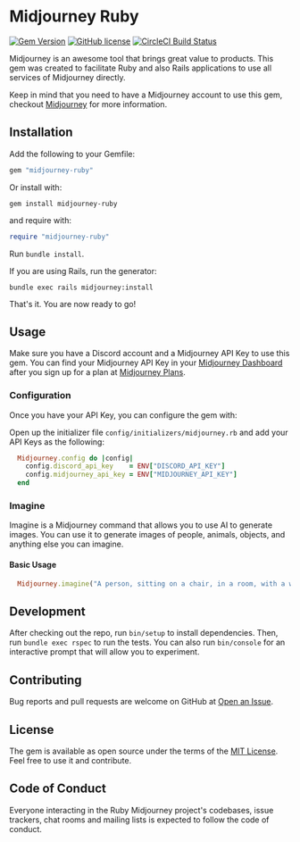 # Midjourney Ruby

[![Gem Version](https://badge.fury.io/rb/midjourney-ruby.svg)](https://badge.fury.io/rb/midjourney-ruby)
[![GitHub license](https://img.shields.io/badge/license-MIT-blue.svg)](https://github.com/leom806/midjourney-ruby/blob/main/LICENSE.txt)
[![CircleCI Build Status](https://circleci.com/gh/leom806/midjourney-ruby.svg?style=shield)](https://circleci.com/gh/leom806/midjourney-ruby)

Midjourney is an awesome tool that brings great value to products.
This gem was created to facilitate Ruby and also Rails applications to use all services of Midjourney directly.

Keep in mind that you need to have a Midjourney account to use this gem, checkout [Midjourney](https://www.midjourney.com) for more information.

## Installation

Add the following to your Gemfile:

```ruby
gem "midjourney-ruby"
```

Or install with:

```shell
gem install midjourney-ruby
```

and require with:

```ruby
require "midjourney-ruby"
```

Run `bundle install`.

If you are using Rails, run the generator:

```shell
bundle exec rails midjourney:install
```

That's it. You are now ready to go!

## Usage

Make sure you have a Discord account and a Midjourney API Key to use this gem.
You can find your Midjourney API Key in your [Midjourney Dashboard](https://www.midjourney.com) after you sign up for a plan at [Midjourney Plans](https://www.midjourney.com/account/).

### Configuration

Once you have your API Key, you can configure the gem with:

Open up the initializer file `config/initializers/midjourney.rb` and add your API Keys as the following:

```ruby
  Midjourney.config do |config|
    config.discord_api_key    = ENV["DISCORD_API_KEY"]
    config.midjourney_api_key = ENV["MIDJOURNEY_API_KEY"]
  end
```

### Imagine

Imagine is a Midjourney command that allows you to use AI to generate images.
You can use it to generate images of people, animals, objects, and anything else you can imagine.

#### Basic Usage

```ruby
  Midjourney.imagine("A person, sitting on a chair, in a room, with a window, looking outside, with a cat, on the floor, sleeping")
```

## Development

After checking out the repo, run `bin/setup` to install dependencies. Then, run `bundle exec rspec` to run the tests.
You can also run `bin/console` for an interactive prompt that will allow you to experiment.

## Contributing

Bug reports and pull requests are welcome on GitHub at [Open an Issue](https://github.com/leom806/midjourney-ruby).

## License

The gem is available as open source under the terms of the [MIT License](https://opensource.org/licenses/MIT).
Feel free to use it and contribute.

## Code of Conduct
Everyone interacting in the Ruby Midjourney project's codebases, issue trackers, chat rooms and mailing lists is expected to follow the code of conduct.
